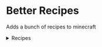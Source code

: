 # Better Recipes

Adds a bunch of recipes to minecraft

<details>
<summary>Recipes</summary>

![](assets/anvil.gif "Anvil")

---

![](assets/bell.png "Bell")

---

![](assets/bowl.gif "Bowl")

---

![](assets/cauldron.png)

---

![](assets/chain.png)

---

![](assets/chest.gif)

---

![](assets/chest_minecart.gif)

---

![](assets/chorus_fruit.gif)

---

![](assets/cobweb.png)

---

![](assets/dispenser.gif)

---

![](assets/door.gif)

---

![](assets/flint.png)

---

![](assets/furnace_minecart.png)

---

![](assets/gold_pressure_plate.png)

---

![](assets/hopper.gif)

---

![](assets/hopper_minecart.png)

---

![](assets/horse_armor.gif)

---

![](assets/iron_door.png)

---

![](assets/iron_pressure_plate.png)

---

![](assets/iron_trapdoor.png)

---

![](assets/jack_o_lantern.gif)

---

![](assets/jukebox.gif)

---

![](assets/leather.gif)

---

![](assets/lighting_rod.png)

---

![](assets/mushroom.gif)

---

![](assets/name_tag.png)

---

![](assets/ore.gif)

---

![](assets/pointed_dripstone.png)

---

![](assets/pressure_plate.gif)

---

![](assets/quartz.png)

---

![](assets/raw_copper.gif)

---

![](assets/raw_gold.gif)

---

![](assets/raw_iron.gif)

---

![](assets/saddle.png)

---

![](assets/shulkerbox.gif)

---

![](assets/soul.gif)

---

![](assets/stairs.gif)

---

![](assets/stick.gif)

---

![](assets/string.png)

---

![](assets/trapdoor.gif)

---

![](assets/trapped_chest.gif)

</details>
